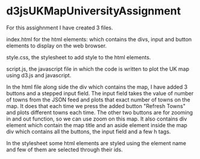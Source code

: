 # d3jsUKMapUniversityAssignment

For this assighnment I have created 3 files. 

index.html for the html elements: which contains the divs, input and button elements to display on the web browser.

style.css, the stylesheet to add style to the html elements.

script.js, the javascript file in which the code is written to plot the UK map using d3.js and javascript.

In the html file along side the div which contains the map, I have added 3 buttons and a stepped input field. The input field takes the value of number of towns from the JSON feed and plots that exact number of towns on the map. It does that each time we press the added button "Refresh Towns" and plots different towns each time. The other two buttons are for zooming in and out function, so we can use zoom on this map. It also contains div element which contain the map title and an aside element inside the map div which contains all the buttons, the input field and a few h tags.

In the stylesheet some html elements are styled using the element name and few of them are selected through their ids.


